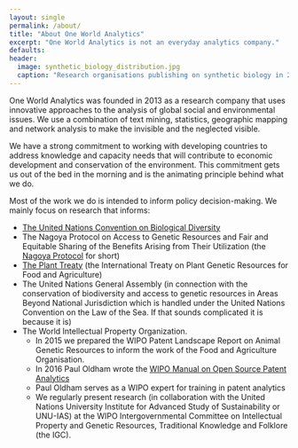 ```yaml
--- 
layout: single 
permalink: /about/ 
title: "About One World Analytics" 
excerpt: "One World Analytics is not an everyday analytics company." 
defaults: 
header:
  image: synthetic_biology_distribution.jpg
  caption: "Research organisations publishing on synthetic biology in 2010: [**Paul Oldham, Stephen Hall and Geoff Burton in PLOS ONE**](http://journals.plos.org/plosone/article?id=10.1371/journal.pone.0034368)"
---
```


One World Analytics was founded in 2013 as a research company that uses innovative
approaches to the analysis of global social and environmental issues. We use a
combination of text mining, statistics, geographic mapping and network analysis to make the
invisible and the neglected visible.

We have a strong commitment to working with developing countries to address
knowledge and capacity needs that will contribute to economic development and
conservation of the environment. This commitment gets us out of the bed in the
morning and is the animating principle behind what we do.

Most of the work we do is intended to inform policy decision-making. We mainly
focus on research that informs:

- [The United Nations Convention on Biological Diversity](https://www.cbd.int/) 
- The Nagoya Protocol on Access to Genetic Resources and Fair and Equitable
Sharing of the Benefits Arising from Their Utilization (the [Nagoya
Protocol](https://www.cbd.int/abs/about/) for short) 
- [The Plant Treaty](http://www.fao.org/plant-treaty/en/) (the International
Treaty on Plant Genetic Resources for Food and Agriculture) 
- The United Nations General Assembly (in connection with the
conservation of biodiversity and access to genetic resources in Areas Beyond
National Jurisdiction which is handled under the United Nations Convention on
the Law of the Sea. If that sounds complicated it is because it is) 
- The World Intellectual Property Organization. 
  - In 2015 we prepared the WIPO Patent Landscape Report on Animal Genetic
  Resources to inform the work of the Food and Agriculture Organisation. 
  - In 2016 Paul Oldham wrote the [WIPO Manual on Open Source Patent Analytics](https://wipo-analytics.github.io/) 
  - Paul Oldham serves as a WIPO expert for training in patent analytics 
  - We regularly present research (in collaboration with the
United Nations University Institute for Advanced Study of Sustainability or
UNU-IAS) at the WIPO Intergovernmental Committee on Intellectual Property and
Genetic Resources, Traditional Knowledge and Folklore (the IGC).
